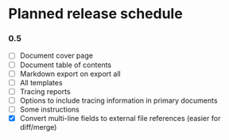 # Planned release schedule
### 0.5
- [ ] Document cover page
- [ ] Document table of contents
- [ ] Markdown export on export all
- [ ] All templates
- [ ] Tracing reports
- [ ] Options to include tracing information in primary documents
- [ ] Some instructions
- [x] Convert multi-line fields to external file references (easier for diff/merge)
